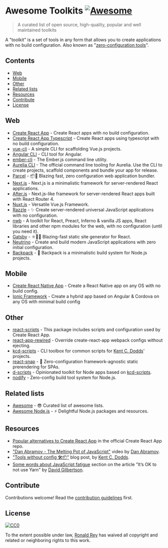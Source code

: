 # Awesome Toolkits [![Awesome](https://cdn.rawgit.com/sindresorhus/awesome/d7305f38d29fed78fa85652e3a63e154dd8e8829/media/badge.svg)](https://github.com/sindresorhus/awesome)

> A curated list of open source, high-quality, popular and well maintained toolkits

A "toolkit" is a set of tools in any form that allows you to create applications with no build configuration. Also known as "[zero-configuration tools](https://github.com/topics/zero-configuration)".

## Contents

- [Web](#web)
- [Mobile](#mobile)
- [Other](#other)
- [Related lists](#related-lists)
- [Resources](#resources)
- [Contribute](#contribute)
- [License](#license)

## Web

* [Create React App](https://github.com/facebookincubator/create-react-app) - Create React apps with no build configuration.
* [Create React App Typescript](https://github.com/wmonk/create-react-app-typescript) - Create React apps using typescript with no build configuration.
* [vue-cli](https://github.com/vuejs/vue-cli) - A simple CLI for scaffolding Vue.js projects.
* [Angular CLI](https://github.com/angular/angular-cli) - CLI tool for Angular.
* [ember-cli](https://github.com/ember-cli/ember-cli) - The Ember.js command line utility.
* [Aurelia CLI](https://github.com/aurelia/cli) - The official command line tooling for Aurelia. Use the CLI to create projects, scaffold components and bundle your app for release.
* [Parcel](https://github.com/parcel-bundler/parcel) - 📦🚀 Blazing fast, zero configuration web application bundler.
* [Next.js](https://github.com/zeit/next.js) - Next.js is a minimalistic framework for server-rendered React applications.
* [After.js](https://github.com/jaredpalmer/after.js) - Next.js-like framework for server-rendered React apps built with React Router 4.
* [Nuxt.js](https://github.com/nuxt/nuxt.js) - Versatile Vue.js Framework.
* [Razzle](https://github.com/jaredpalmer/razzle) - ✨ Create server-rendered universal JavaScript applications with no configuration.
* [nwb](https://github.com/insin/nwb) - A toolkit for React, Preact, Inferno & vanilla JS apps, React libraries and other npm modules for the web, with no configuration (until you need it).
* [Gatsby](https://github.com/gatsbyjs/gatsby) - ⚛️📄🚀 Blazing-fast static site generator for React.
* [Neutrino](https://github.com/mozilla-neutrino/neutrino-dev) - Create and build modern JavaScript applications with zero initial configuration.
* [Backpack](https://github.com/jaredpalmer/backpack) - 🎒 Backpack is a minimalistic build system for Node.js projects.

## Mobile

* [Create React Native App](https://github.com/react-community/create-react-native-app) - Create a React Native app on any OS with no build config.
* [Ionic Framework](https://ionicframework.com/getting-started) - Create a hybrid app based on Angular & Cordova on any OS with minimal build config

## Other

* [react-scripts](https://github.com/facebookincubator/create-react-app/tree/master/packages/react-scripts) - This package includes scripts and configuration used by Create React App.
* [react-app-rewired](https://github.com/timarney/react-app-rewired) - Override create-react-app webpack configs without ejecting.
* [kcd-scripts](https://github.com/kentcdodds/kcd-scripts) - CLI toolbox for common scripts for [Kent C. Dodds](https://github.com/kentcdodds/kcd-scripts)' projects.
* [react-snap](https://github.com/stereobooster/react-snap) - 👻 Zero-configuration framework-agnostic static prerendering for SPAs.
* [d-scripts](https://github.com/trae/d-scripts) - Opinionated toolkit for Node apps based on [kcd-scripts](https://github.com/kentcdodds/kcd-scripts).
* [nodify](https://github.com/shrynx/nodify) - Zero-config build tool system for Node.js.

##  Related lists

* [Awesome](https://github.com/sindresorhus/awesome) - 😎 Curated list of awesome lists.
* [Awesome Node.js](https://github.com/sindresorhus/awesome-nodejs) - ⚡️ Delightful Node.js packages and resources.

## Resources

* [Popular alternatives to Create React App](https://github.com/facebookincubator/create-react-app#popular-alternatives) in the official Create React App repo.
* ["Dan Abramov - The Melting Pot of JavaScript"](https://www.youtube.com/watch?v=G39lKaONAlA) video by [Dan Abramov](https://github.com/gaearon).
* ["Tools without config 🛠📦"](https://blog.kentcdodds.com/automation-without-config-412ab5e47229) blog post, by [Kent C. Dodds](https://github.com/kentcdodds).
* [Some words about JavaScript fatigue](https://hackernoon.com/its-ok-to-not-use-yarn-f28dc766ef32#f380) section on the article "It’s OK to not use Yarn" by [David Gilbertson](https://hackernoon.com/@david.gilbertson).

## Contribute

Contributions welcome! Read the [contribution guidelines](CONTRIBUTING.md) first.

## License

[![CC0](http://mirrors.creativecommons.org/presskit/buttons/88x31/svg/cc-zero.svg)](http://creativecommons.org/publicdomain/zero/1.0)

To the extent possible under law, [Ronald Rey](http://github.com/reyronald) has waived all copyright and
related or neighboring rights to this work.
